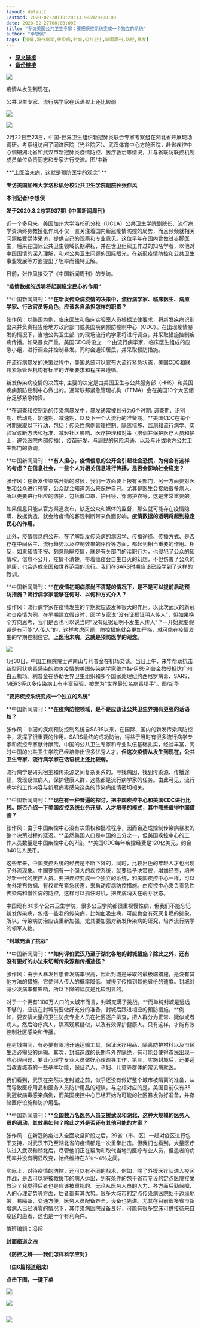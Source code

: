 ```yaml
---
layout: default
Lastmod: 2020-02-28T10:20:13.986928+00:00
date: 2020-02-27T00:00:00Z
title: "专访美国公共卫生专家：要把疾控系统变成一个独立的系统"
author: "李想俣"
tags: [疫情,流行病学,传染病,封城,公共卫生,新闻周刊,防控,暴发]
---
```


* [**原文链接**](https://mp.weixin.qq.com/s/Lb1zlNJfsz8XKqhvba_L3Q)
* [**备份链接**](http://archive.is/3XP0H)


![](/images/post/f41406ec9ad46136ba4493dadf70b2d1.jpg)

疫情从发生到现在，

公共卫生专家、流行病学家在话语权上还比较弱  

![](/images/post/5068c0a7c0924f3c134f3186e9e4ae73.jpg)

![](/images/post/29f657590b56dd50a3b4b2a63c8dd14b.jpg)

2月22日至23日，中国-世界卫生组织新冠肺炎联合专家考察组在湖北省开展现场调研。考察组访问了同济医院（光谷院区）、武汉体育中心方舱医院，赴省疾控中心调研湖北省和武汉市新冠肺炎疫情防控、医疗救治等情况，并与省联防联控机制成员单位负责同志和专家进行交流。图/中新

**“上医治未病，这就是预防医学的观念” **

**专访美国加州大学洛杉矶分校公共卫生学院副院长张作风**

****本刊记者/李想俣****

****发于2020.3.2总第937期《中国新闻周刊》****

近一个多月来，美国加州大学洛杉矶分校（UCLA）公共卫生学院副院长、流行病学资深终身教授张作风不仅一直关注着国内新冠疫情防控的局势，而且频频就相关问题接受媒体采访，提供自己的观察和专业意见。这位早年在国内曾做过赤脚医生，后来在国际公共卫生领域长期耕耘，并在世卫组织工作过的知名学者，以他对中国国情的深入理解，和对公共卫生问题的国际眼光，在新冠疫情防控和公共卫生事业发展等方面提出了坦率而独特见解。

日前，张作风接受了《中国新闻周刊》的专访。

**“疫情数据的透明将起到稳定民心的作用”**

**中国新闻周刊：****在新发传染病疫情的决策中，流行病学家、临床医生、病原学家、行政官员等角色，应该各自承担怎样的职责？**

张作风：以美国为例，临床医生和临床实验室人员根据法律要求，将新发疾病识别出来并负责报告给地方政府部门或美国疾病预防控制中心（CDC）。在出现疫情暴发的情况下，当地公共卫生部门的现场流行病学家将进行调查，并采取措施控制疾病传播。如果暴发严重，美国CDC将设立一个由流行病学家、临床医生组成的应急小组，进行调查并控制暴发。同时会通知居民，并采取预防措施。

在流行病暴发的决策过程中，美国总统可以宣布大流行紧急状态，美国CDC和联邦紧急管理机构有标准的详细要求和程序来遵循。

新发传染病疫情的决策中, 主要的决定是由美国卫生与公共服务部（HHS）和美国疾病预防控制中心做出的。通常联邦紧急管理机构（FEMA）会在美国10个大区储存足够紧急物资。

**在调查和控制新的传染病暴发中，暴发通常被划分为6个时期: 调查期、识别期、启动期、加速期、减速期，以及下一个大流行的准备期。**美国CDC在每个时期采取以下行动，包括：传染性病例管理控制、隔离措施、监测和流行病学、实验室诊断方法和标准、减轻社区影响、医疗护理和对策（培训并保护医疗人员和护士，避免医院内部传播）、疫苗研发、与居民的风险沟通，以及与州或地方公共卫生部门的协调。

**中国新闻周刊：****有人担心，疫情信息的公开会引起社会恐慌，为何会有这样的考虑？在信息社会，一些个人对相关信息进行传播，是否会影响社会稳定？**

张作风：在新发传染病开始的时候，我们一方面要上报有关部门，另一方面要对医生和公众进行预警，公众就会知道怎么来保护自己。尤其是医生会接触很多病人，所以更要进行相应的防护，包括戴口罩、护目镜，穿防护衣等，这是非常重要的。

如果信息只能从官方渠道发布，缺乏公众和媒体的监督，那么就可能存在疫情隐瞒、数据伪造，就会给疫情的客观判断带来负面影响。**疫情数据的透明将起到稳定民心的作用。**

此外，疫情信息的公开，在了解新发传染病的病因学、传播途径、传播方式、是否存在中间宿主、流行趋势以及控制效果的评价等方面，都起到相当重要的作用。相反，如果知情不报、刻意隐瞒疫情，就是有关部门的渎职行为，也侵犯了公众的知情权。信息不公开，疫情不清楚，带着瘟疫会自生自灭的幻想，不但伤害了公众的健康，也会造成全国和世界范围的流行。我们在SARS时期应该已经学到了这样的教训。

**中国新闻周刊：****在疫情初期病原尚不清楚的情况下，是不是可以提前启动预防措施？流行病学家能够在何时、以何种方式介入？**

张作风：流行病学家在疫情发生的早期就应该发挥很大的作用。以此次武汉的新冠肺炎疫情为例，在早期建立假设时，医学专家说“没有证据证明人传人”，但如果换个方向思考，我们是否也可以说当时“没有证据证明不发生人传人”？一开始就要假设是有可能“人传人”的，这样考虑问题，防控措施就会更加严格，就可能在疫情发生的早期控制住它。**上医治未病，这就是预防医学的观念。**

![](/images/post/489d5f3fc5166784777de623a764ce4c.jpg)

1月30日，中国工程院院士钟南山与利普金在机场交谈。当日上午，来华帮助抗击新型冠状病毒感染的肺炎疫情的美国传染病学家维尔特·伊恩·利普金教授抵达广州白云机场。利普金在协助世界卫生组织和多个国家处理纽约西尼罗病毒、SARS、MERS等众多传染病上有丰富经验，被誉为“世界最知名病毒猎手”。图/新华

**“要把疾控系统变成一个独立的系统”**

**中国新闻周刊：****在疫病防控领域，是不是应该让公共卫生界拥有更强的话语权？**

张作风：中国的疾病预防控制系统自SARS以来，在国际、国内的新发传染病防控中，发挥了很重要的作用。SARS最终的成功防治，得益于当时有很多流行病学专家和疾控专家献计献策。中国的公共卫生专家和专业队伍基础扎实，经验丰富，同时中国的公共卫生学院已经培养出很多优秀人才。**但这次疫情从发生到现在，公共卫生专家、流行病学家在话语权上还比较弱。**

流行病学是研究宿主和传染源之间复杂关系的。寻找病因，找到传染源、传播途径，发现疑似病人，保护健康人群，这些都是流行病学家的任务。由此可见，流行病学的工作内容与新冠病毒感染这类的传染病疫情密切相关。

**中国新闻周刊：****现在有一种普遍的探讨，把中国疾控中心和美国CDC进行比较。能否介绍一下美国疾控系统业务开展、人才培养的模式，其中哪些值得中国借鉴？**

张作风：由于中国疾控中心没有决策权和批准程序，因而会造成控制传染病暴发的整个决策过程的延迟。**虽然美国人口是中国的五分之一，但美国疾控中心的工作人员数量是中国疾控中心的7倍。**美国CDC每年疾控经费是120亿美元，约合840亿人民币。

这些年来，中国疾控系统的经费是不断下降的，同时，比较出色的年轻人才也出现了外流现象。中国要拥有一个强大的疾控系统，就要给予决策权，增加经费，培养好新一代的疾控人员。要把疾控变成一个独立的系统，和美国疾控中心一样，可以向外发布数据、有权宣布紧急状态，来启动疾病防控措施。由疾控中心来负责急性传染病和慢性病的防控，这样可以抓住时机，把疾病消灭在萌芽状态。

中国现有80多个公共卫生学院，很多公卫学院都很重视慢性病，但我们不能忘记新发传染病，包括一些老的传染病，比如血吸虫病，可能也会有死灰复燃的迹象。所以，传染病防治应该重新加强，尤其要加强对新发传染病的研究，培养流行病学的领军人物。

**“封城充满了挑战”**

**中国新闻周刊：****如何评价武汉乃至于湖北各地的封城措施？除此之外，还有没有更好的办法来切断传染源和传播途径？**

张作风：由于大暴发且患者发病率很高，因此封城是采取的最极端措施，是没有其他方法的措施，它使得人传人的概率降低，减慢了传播到其他省份的速度。封城对减少发病率有影响，所以下降的幅度是比较明显的。

对于一个拥有1100万人口的大城市而言，封城充满了挑战。**而单纯封城是远远不够的，应该在封城前要做好充分的准备，封城后跟进相应的预防措施。**例如，要安排大量的卫生防疫专业人员在社区逐户排查，把人群分为正常、疑似或者病人，然后治疗病人，隔离观察疑似，以及有效保护健康人。只有这样，才能有效控制社区感染和传播。

在封城期间，有必要有限地开通运输工具，保证医疗用品、隔离防护材料以及市民生活必需品的运输。其次，封城造成的长期与外界隔绝，有可能会使得市民出现一些心理问题，要让心理学专业人员做好心理疏导工作。第三，实施封城后，还要适当改善城市的一些基本功能，保证老人、孕妇、儿童等群体的常见病就医。

我们看到，武汉在突然决定封城之前，似乎还没有做好整个城市被隔离的准备，从而导致医疗用品和医务人员防护用品的短缺。与之相对应的是，美国目前仅有35例冠状病毒感染病例，而美国疾控中心已经开始为可能的社区暴发做好准备，并存储医疗设施和防护用品。

**中国新闻周刊：****全国数万名医务人员支援武汉和湖北，这种大规模的医务人员的调动，其效果如何？除此之外是否还有其他可能的方案？**

张作风：在新冠防疫进入全面攻坚阶段之后，29省（市、区）一起对疫区进行包干支持，对武汉市乃至湖北省的疫情都是一次重拳出击。但我们也看到，大量医疗队进入武汉和湖北后，尽管他们正在帮助和取代当地的医疗专业人员，但患者的病死率并没有明显改变，始终维持在3％～4％之间。

实际上，对待疫情的防控，还可以有不同的战术，例如，除了外援医疗队进入疫区作战，是否可以将被救援市的病人运出，到有条件的包干省市专设的定点医院接受救治？我觉得后者也是应该被重视的。无论从医务人员的人力、各方面后勤保障、人的心理定势等方面，后者都有其优势。很多大城市的定点传染病医院处于边缘地带，易隔断，交通方便，医务人员配备齐全，设备也先进。尤其在目前很多省市新增病人已经消零的情况下，其传染病医院设备良好，可能有很多空床可供接待来自疫区的患者，这也是一个有利条件。

值班编辑：冯超

**封面报道之四**

**《防控之辨——我们怎样科学应对》**

**（由6篇报道组成）**

****点击下图，一键下单****

![](/images/post/4a4b854b486a1d693d504892f5b035d0.jpg)

![](/images/post/e0175dcb54793e15aecf63c20f19f18d.jpg)

![](/images/post/e7d75581cc05b5b4850558294bf97f5f.jpg)
--------------------------------------------------------------------------------------------------------------------------------------------------------

